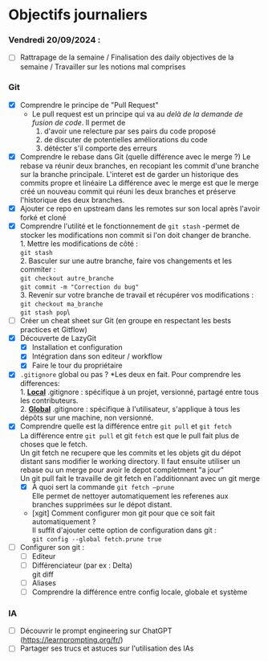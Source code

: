 # Objectifs journaliers

### Vendredi 20/09/2024 :

- [ ] Rattrapage de la semaine / Finalisation des daily objectives de la semaine / Travailler sur les notions mal comprises

### Git

- [x] Comprendre le principe de "Pull Request"
    * Le pull request est un principe qui va au *delà de la demande de fusion de code*. Il permet de 
      1. d'avoir une relecture par ses pairs du code proposé
      2. de discuter de potentielles améliorations du code
      3. détécter s'il comporte des erreurs
- [x] Comprendre le rebase dans Git (quelle différence avec le merge ?)
      Le rebase va réunir deux branches, en recopiant les commit d'une branche sur la branche principale.
      L'interet est de garder un historique des commits propre et linéaire
      La différence avec le merge est que le merge créé un nouveau commit qui réuni les deux branches
      et préserve l'historique des deux branches.
- [x] Ajouter ce repo en upstream dans les remotes sur son local après l'avoir forké et cloné
- [x] Comprendre l'utilité et le fonctionnement de `git stash`
      -permet de stocker les modifications non commit si l'on doit changer de branche. \
      1. Mettre les modifications de côté :\
      ```git stash```\
      2. Basculer sur une autre branche, faire vos changements et les commiter :\
      ```git checkout autre_branche ```\
      ```git commit -m "Correction du bug"```\
      3. Revenir sur votre branche de travail et récupérer vos modifications :\
      ```git checkout ma_branche```\
      ```git stash pop```\
- [ ] Créer un cheat sheet sur Git (en groupe en respectant les bests practices et Gitflow)
- [x] Découverte de LazyGit
  - [x] Installation et configuration
  - [x] Intégration dans son editeur / workflow
  - [x] Faire le tour du propriétaire
- [x] `.gitignore` global ou pas ?
    *Les deux en fait. Pour comprendre les differences:\
      1. **<ins>Local</ins>** .gitignore : spécifique à un projet, versionné, partagé entre tous les contributeurs.\
      2. **<ins>Global</ins>** .gitignore : spécifique à l'utilisateur, s'applique à tous les dépôts sur une machine, non versionné.
- [x] Comprendre quelle est la différence entre `git pull` et `git fetch`\
    La différence entre `git pull` et git `fetch` est que le pull fait plus de choses que le fetch.\
    Un git fetch ne recupere que les commits et les objets git du dépot distant sans modifier le working directory. Il faut ensuite utiliser un rebase ou un merge pour avoir le depot completment "a jour"\
    Un git pull fait le travaille de git fetch en l'additionnant avec un git merge
  - [x] À quoi sert la commande `git fetch —prune`\
    Elle permet de nettoyer automatiquement les referenes aux branches supprimées sur le dépot distant.
  - [xgit] Comment configurer mon git pour que ce soit fait automatiquement ?\
    Il suffit d'ajouter cette option de configuration dans git : \
    ```git config --global fetch.prune true```
- [ ] Configurer son git :
  - [ ] Editeur
  - [ ] Différenciateur (par ex : Delta)\
      git diff
  - [ ] Aliases
  - [ ] Comprendre la différence entre config locale, globale et système

### IA
- [ ] Découvrir le prompt engineering sur ChatGPT (https://learnprompting.org/fr/)
- [ ] Partager ses trucs et astuces sur l'utilisation des IAs